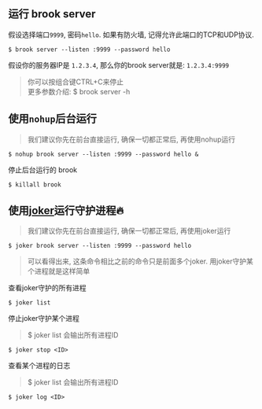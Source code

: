 ## 运行 brook server

假设选择端口`9999`, 密码`hello`. 如果有防火墙, 记得允许此端口的TCP和UDP协议.

```
$ brook server --listen :9999 --password hello
```

假设你的服务器IP是 `1.2.3.4`, 那么你的brook server就是: `1.2.3.4:9999`

> 你可以按组合键CTRL+C来停止<br/>
> 更多参数介绍: $ brook server -h

## 使用`nohup`后台运行

> 我们建议你先在前台直接运行, 确保一切都正常后, 再使用nohup运行

```
$ nohup brook server --listen :9999 --password hello &
```

停止后台运行的 brook

```
$ killall brook
```

## 使用[joker](https://github.com/txthinking/joker)运行守护进程🔥

> 我们建议你先在前台直接运行, 确保一切都正常后, 再使用joker运行

```
$ joker brook server --listen :9999 --password hello
```

> 可以看得出来, 这条命令相比之前的命令只是前面多个joker. 用joker守护某个进程就是这样简单

查看joker守护的所有进程

```
$ joker list
```

停止joker守护某个进程

> $ joker list 会输出所有进程ID

```
$ joker stop <ID>
```

查看某个进程的日志

> $ joker list 会输出所有进程ID

```
$ joker log <ID>
```

